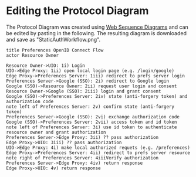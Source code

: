 # Editing the Protocol Diagram

The Protocol Diagram was created using [Web Sequence Diagrams](https://www.websequencediagrams.com/)
and can be edited by pasting in the following.  The resulting diagram is
downloaded and save as "StaticAuthWorkflow.png".

```text
title Preferences OpenID Connect Flow
actor Resource Owner

Resource Owner->UIO: 1i) Login
UIO->Edge Proxy: 1ii) open local login page (e.g. /login/google)
Edge Proxy->Preferences Server: 1iii) redirect to prefs server login
Preferences Server->Google (SSO): 2i) redirect to Google login
Google (SSO)->Resource Owner: 2ii) request user login and consent
Resource Owner->Google (SSO): 2iii) login and grant consent
Google (SSO)->Preferences Server: 2iv) state (anti-forgery token) and authorization code
note left of Preferences Server: 2v) confirm state (anti-forgery token)
Preferences Server->Google (SSO): 2vi) exchange authorization code
Google (SSO)->Preferences Server: 2vii) access token and id token
note left of Preferences Server: 3i) use id token to authenticate resource owner and grant authorization
Preferences Server->Edge Proxy: 3ii) ?? pass authorization
Edge Proxy->UIO: 3iii) ?? pass authorization
UIO->Edge Proxy: 4i) make local authorized requets (e.g. /preferences)
Edge Proxy->Preferences Server: 4ii) redirect to prefs server resource
note right of Preferences Server: 4iiiVerify authorization
Preferences Server->Edge Proxy: 4iv) return response
Edge Proxy->UIO: 4v) return response
```
